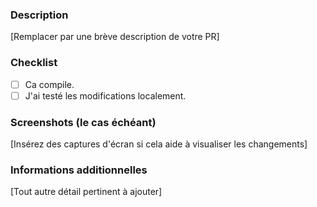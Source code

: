 ### Description

[Remplacer par une brève description de votre PR]

### Checklist

- [ ] Ca compile.
- [ ] J'ai testé les modifications localement.

### Screenshots (le cas échéant)

[Insérez des captures d'écran si cela aide à visualiser les changements]

### Informations additionnelles

[Tout autre détail pertinent à ajouter]
